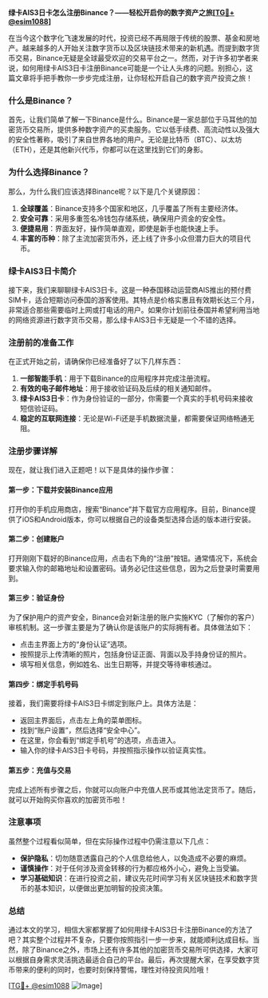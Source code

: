 **绿卡AIS3日卡怎么注册Binance？——轻松开启你的数字资产之旅[[TG💪+ @esim1088](https://t.me/s/esim1088)]**

在当今这个数字化飞速发展的时代，投资已经不再局限于传统的股票、基金和房地产。越来越多的人开始关注数字货币以及区块链技术带来的新机遇。而提到数字货币交易，Binance无疑是全球最受欢迎的交易平台之一。然而，对于许多初学者来说，如何用绿卡AIS3日卡注册Binance可能是一个让人头疼的问题。别担心，这篇文章将手把手教你一步步完成注册，让你轻松开启自己的数字资产投资之旅！

### 什么是Binance？

首先，让我们简单了解一下Binance是什么。Binance是一家总部位于马耳他的加密货币交易所，提供多种数字资产的买卖服务。它以低手续费、高流动性以及强大的安全性著称，吸引了来自世界各地的用户。无论是比特币（BTC）、以太坊（ETH），还是其他新兴代币，你都可以在这里找到它们的身影。

### 为什么选择Binance？

那么，为什么我们应该选择Binance呢？以下是几个关键原因：

1. **全球覆盖**：Binance支持多个国家和地区，几乎覆盖了所有主要经济体。
2. **安全可靠**：采用多重签名冷钱包存储系统，确保用户资金的安全性。
3. **便捷易用**：界面友好，操作简单直观，即使是新手也能快速上手。
4. **丰富的币种**：除了主流加密货币外，还上线了许多小众但潜力巨大的项目代币。

### 绿卡AIS3日卡简介

接下来，我们来聊聊绿卡AIS3日卡。这是一种泰国移动运营商AIS推出的预付费SIM卡，适合短期访问泰国的游客使用。其特点是价格实惠且有效期长达三个月，非常适合那些需要临时上网或打电话的用户。如果你计划前往泰国并希望利用当地的网络资源进行数字货币交易，那么绿卡AIS3日卡无疑是一个不错的选择。

### 注册前的准备工作

在正式开始之前，请确保你已经准备好了以下几样东西：

1. **一部智能手机**：用于下载Binance的应用程序并完成注册流程。
2. **有效的电子邮件地址**：用于接收验证码及后续的相关通知邮件。
3. **绿卡AIS3日卡**：作为身份验证的一部分，你需要一个真实的手机号码来接收短信验证码。
4. **稳定的互联网连接**：无论是Wi-Fi还是手机数据流量，都需要保证网络畅通无阻。

### 注册步骤详解

现在，就让我们进入正题吧！以下是具体的操作步骤：

#### 第一步：下载并安装Binance应用
打开你的手机应用商店，搜索“Binance”并下载官方应用程序。目前，Binance提供了iOS和Android版本，你可以根据自己的设备类型选择合适的版本进行安装。

#### 第二步：创建账户
打开刚刚下载好的Binance应用，点击右下角的“注册”按钮。通常情况下，系统会要求输入你的邮箱地址和设置密码。请务必记住这些信息，因为之后登录时需要用到。

#### 第三步：验证身份
为了保护用户的资产安全，Binance会对新注册的账户实施KYC（了解你的客户）审核机制。这一步骤主要是为了确认你是该账户的实际拥有者。具体做法如下：
- 点击主界面上方的“身份认证”选项。
- 按照提示上传清晰的照片，包括身份证正面、背面以及手持身份证的照片。
- 填写相关信息，例如姓名、出生日期等，并提交等待审核通过。

#### 第四步：绑定手机号码
接着，我们需要将绿卡AIS3日卡绑定到账户上。具体方法是：
- 返回主界面后，点击左上角的菜单图标。
- 找到“账户设置”，然后选择“安全中心”。
- 在这里，你会看到“绑定手机号”的选项，点击进入。
- 输入你的绿卡AIS3日卡号码，并按照指示操作以验证真实性。

#### 第五步：充值与交易
完成上述所有步骤之后，你就可以向账户中充值人民币或其他法定货币了。随后，就可以开始购买你喜欢的加密货币啦！

### 注意事项

虽然整个过程看似简单，但在实际操作过程中仍需注意以下几点：
- **保护隐私**：切勿随意透露自己的个人信息给他人，以免造成不必要的麻烦。
- **谨慎操作**：对于任何涉及资金转移的行为都应格外小心，避免上当受骗。
- **学习基础知识**：在进行投资之前，建议先花时间学习有关区块链技术和数字货币的基本知识，以便做出更加明智的投资决策。

### 总结

通过本文的学习，相信大家都掌握了如何用绿卡AIS3日卡注册Binance的方法了吧？其实整个过程并不复杂，只要你按照指引一步一步来，就能顺利达成目标。当然，除了Binance之外，市场上还有许多其他的加密货币交易所可供选择，大家可以根据自身需求灵活挑选最适合自己的平台。最后，再次提醒大家，在享受数字货币带来的便利的同时，也要时刻保持警惕，理性对待投资风险哦！

[[TG💪+ @esim1088](https://t.me/s/esim1088) ![Image](https://i.postimg.cc/4NQfJmqS/Snipaste-2025-05-13-00-14-12.png)]